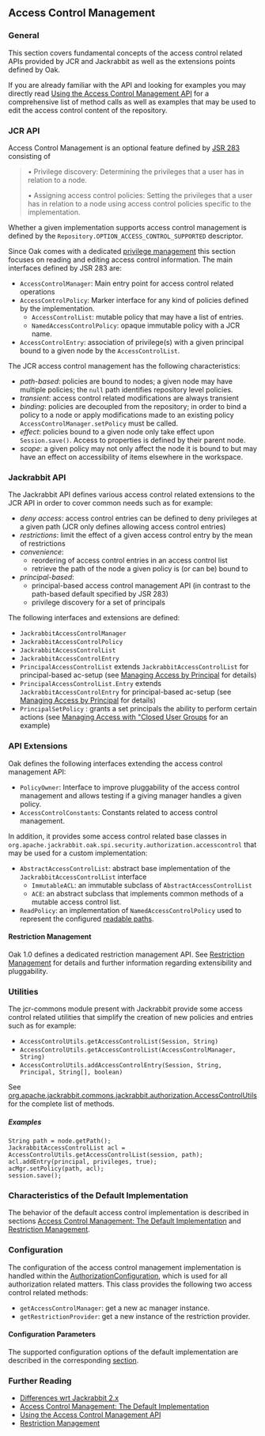 <!--
   Licensed to the Apache Software Foundation (ASF) under one or more
   contributor license agreements.  See the NOTICE file distributed with
   this work for additional information regarding copyright ownership.
   The ASF licenses this file to You under the Apache License, Version 2.0
   (the "License"); you may not use this file except in compliance with
   the License.  You may obtain a copy of the License at

       http://www.apache.org/licenses/LICENSE-2.0

   Unless required by applicable law or agreed to in writing, software
   distributed under the License is distributed on an "AS IS" BASIS,
   WITHOUT WARRANTIES OR CONDITIONS OF ANY KIND, either express or implied.
   See the License for the specific language governing permissions and
   limitations under the License.
-->

Access Control Management
--------------------------------------------------------------------------------

### General

This section covers fundamental concepts of the access control related APIs provided by JCR and Jackrabbit as well as the extensions points defined by Oak. 

If you are already familiar with the API and looking for examples you may directly read [Using the Access Control Management API](accesscontrol/editing.html) for a comprehensive list of method calls as well as examples that may be used to edit the access control content of the repository.

<a name="jcr_api"></a>
### JCR API

Access Control Management is an optional feature defined by [JSR 283] consisting of

> • Privilege discovery: Determining the privileges that a user has in relation to a node.
>
> • Assigning access control policies: Setting the privileges that a user has in relation to a node using access control policies specific to the implementation.

Whether a given implementation supports access control management is defined by the `Repository.OPTION_ACCESS_CONTROL_SUPPORTED` descriptor.

Since Oak comes with a dedicated [privilege management](privilege.html) this section focuses on reading and editing access control information. The main interfaces defined by JSR 283 are:

- `AccessControlManager`: Main entry point for access control related operations
- `AccessControlPolicy`: Marker interface for any kind of policies defined by the implementation.
    - `AccessControlList`: mutable policy that may have a list of entries.
    - `NamedAccessControlPolicy`: opaque immutable policy with a JCR name.
- `AccessControlEntry`: association of privilege(s) with a given principal bound to a given node by the `AccessControlList`.

The JCR access control management has the following characteristics:

- *path-based*: policies are bound to nodes; a given node may have multiple policies; the `null` path identifies repository level policies.
- *transient*: access control related modifications are always transient
- *binding*: policies are decoupled from the repository; in order to bind a policy to a node or apply modifications made to an existing policy `AccessControlManager.setPolicy` must be called.
- *effect*: policies bound to a given node only take effect upon `Session.save()`. Access to properties is defined by their parent node.
- *scope*: a given policy may not only affect the node it is bound to but may have an effect on accessibility of items elsewhere in the workspace.

<a name="jackrabbit_api"></a>
### Jackrabbit API

The Jackrabbit API defines various access control related extensions to the JCR API in order to cover common needs such as for example:

- *deny access*: access control entries can be defined to deny privileges at a given path (JCR only defines allowing access control entries)
- *restrictions*: limit the effect of a given access control entry by the mean of restrictions
- *convenience*:
    - reordering of access control entries in an access control list
    - retrieve the path of the node a given policy is (or can be) bound to
- *principal-based*:
    - principal-based access control management API (in contrast to the path-based default specified by JSR 283)
    - privilege discovery for a set of principals

The following interfaces and extensions are defined:

- `JackrabbitAccessControlManager`
- `JackrabbitAccessControlPolicy`
- `JackrabbitAccessControlList`
- `JackrabbitAccessControlEntry`
- `PrincipalAccessControlList` extends `JackrabbitAccessControlList` for principal-based ac-setup (see [Managing Access by Principal](authorization/principalbased.html) for details)
- `PrincipalAccessControlList.Entry` extends `JackrabbitAccessControlEntry` for principal-based ac-setup (see [Managing Access by Principal](authorization/principalbased.html) for details)
- `PrincipalSetPolicy` : grants a set principals the ability to perform certain actions (see [Managing Access with "Closed User Groups](authorization/cug.html) for an example)

<a name="api_extensions"></a>
### API Extensions

Oak defines the following interfaces extending the access control management API:

- `PolicyOwner`: Interface to improve pluggability of the access control management
   and allows testing if a giving manager handles a given policy.
- `AccessControlConstants`: Constants related to access control management.

In addition, it provides some access control related base classes in `org.apache.jackrabbit.oak.spi.security.authorization.accesscontrol` that may be used for a custom implementation:

- `AbstractAccessControlList`: abstract base implementation of the `JackrabbitAccessControlList` interface
    - `ImmutableACL`: an immutable subclass of `AbstractAccessControlList`
    - `ACE`: an abstract subclass that implements common methods of a mutable access control list.
- `ReadPolicy`: an implementation of `NamedAccessControlPolicy` used to represent the configured [readable paths](permission/default.html#configuration).

#### Restriction Management

Oak 1.0 defines a dedicated restriction management API. See [Restriction Management](authorization/restriction.html) for details and further information regarding extensibility and pluggability.

<a name="utilities"></a>
### Utilities

The jcr-commons module present with Jackrabbit provide some access control related utilities that simplify the creation of new policies and entries such as for example:

- `AccessControlUtils.getAccessControlList(Session, String)`
- `AccessControlUtils.getAccessControlList(AccessControlManager, String)`
- `AccessControlUtils.addAccessControlEntry(Session, String, Principal, String[], boolean)`

See
[org.apache.jackrabbit.commons.jackrabbit.authorization.AccessControlUtils] for the complete list of methods.

##### Examples

    String path = node.getPath();
    JackrabbitAccessControlList acl = AccessControlUtils.getAccessControlList(session, path);
    acl.addEntry(principal, privileges, true);
    acMgr.setPolicy(path, acl);
    session.save();

<a name="default_implementation"></a>
### Characteristics of the Default Implementation

The behavior of the default access control implementation is described in sections [Access Control Management: The Default Implementation](accesscontrol/default.html)  and [Restriction Management](authorization/restriction.html).

<a name="configuration"></a>
### Configuration

The configuration of the access control management implementation is handled within the [AuthorizationConfiguration], which is used for all authorization related matters. This class provides the following two access control related methods:

- `getAccessControlManager`: get a new ac manager instance.
- `getRestrictionProvider`: get a new instance of the restriction provider.

#### Configuration Parameters

The supported configuration options of the default implementation are described in the corresponding [section](accesscontrol/default.html#configuration).

<a name="further_reading"></a>
### Further Reading

- [Differences wrt Jackrabbit 2.x](accesscontrol/differences.html)
- [Access Control Management: The Default Implementation](accesscontrol/default.html)
- [Using the Access Control Management API](accesscontrol/editing.html)
- [Restriction Management](authorization/restriction.html)

<!-- hidden references -->
[JSR 283]: https://s.apache.org/jcr-2.0-spec/16_Access_Control_Management.html
[AuthorizationConfiguration]: /oak/docs/apidocs/org/apache/jackrabbit/oak/spi/security/authorization/AuthorizationConfiguration.html
[org.apache.jackrabbit.commons.jackrabbit.authorization.AccessControlUtils]: http://svn.apache.org/repos/asf/jackrabbit/trunk/jackrabbit-jcr-commons/src/main/java/org/apache/jackrabbit/commons/jackrabbit/authorization/AccessControlUtils.java
[OAK-1268]: https://issues.apache.org/jira/browse/OAK-1268